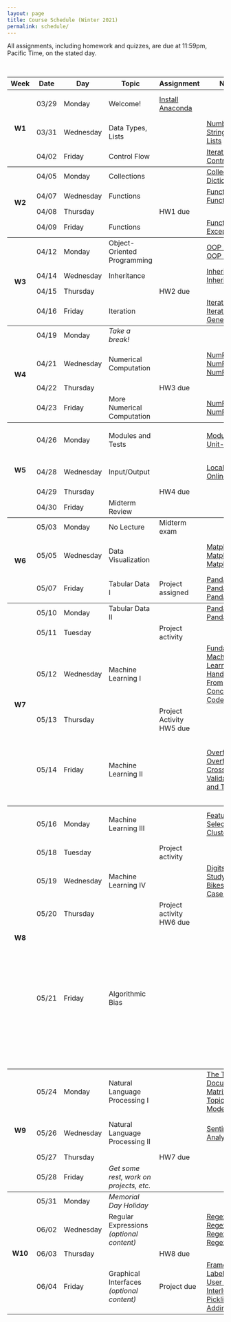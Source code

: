 ```yaml
---
layout: page
title: Course Schedule (Winter 2021)
permalink: schedule/
---
```


All assignments, including homework and quizzes, are due at 11:59pm, Pacific Time, on the stated day. 

<br>

<table style="width:100%">
    <tr>
        <th><div class="sr_only">Week</div></th>
        <th><div class="sr_only">Date</div></th>
        <th><div class="sr_only">Day</div></th>
        <th><div class="sr_only">Topic</div></th>
        <th><div class="sr_only">Assignment</div></th>
        <th>Notes</th>
        <th>Videos</th>
        <th>Readings</th>
    </tr>
    <tbody class="week">
        <tr>
            <th rowspan="4" class="week_marker_even"> W1 </th>
        </tr>
        <tr>
            <td>03/29</td>
            <td>Monday</td>
            <td>Welcome!</td>
            <td><a href="https://docs.anaconda.com/anaconda/install/"> Install Anaconda</a></td>
            <td></td>
            <td></td>
            <td>
                <a href="https://philchodrow.github.io/PIC16A/syllabus/">Syllabus</a>
                <br>
                <a href="https://philchodrow.github.io/PIC16A/groups/">Group Work</a>
                <br>
                <a href="https://nbviewer.jupyter.org/github/PhilChodrow/PIC16A/blob/master/content/preliminaries/expectations_for_assignments.ipynb">Assignments</a>
            </td>
        </tr>
        <tr>
            <td>03/31</td>
            <td>Wednesday</td>
            <td>Data Types, Lists</td>
            <td></td>
            <td> 
                <a href="https://nbviewer.jupyter.org/github/PhilChodrow/PIC16A/blob/master/content/basics/numbers.ipynb"> 
                    Numbers
                </a>  
                <br>
                <a href="https://nbviewer.jupyter.org/github/PhilChodrow/PIC16A/blob/master/content/basics/strings.ipynb"> 
                    Strings
                </a>
                <br>
                <a href="https://nbviewer.jupyter.org/github/PhilChodrow/PIC16A/blob/master/content/basics/lists.ipynb"> 
                    Lists
                </a> 
            </td>
            <td>
                <a href="https://youtu.be/Vws-gJxqM5s">
                    Numbers
                </a>
                <br>
                <a href="https://youtu.be/duCSMMX8RUc">
                    Strings 
                </a>
                <br>
                <a href="https://www.youtube.com/watch?v=2e1Al1yaY4U">
                    Lists
                </a> 
            </td>
            <td>
                <a href="https://docs.python.org/3/tutorial/introduction.html">Python Tutorial 3</a>
            </td>
        </tr>
        <tr>
            <td>04/02</td>
            <td>Friday</td>
            <td>Control Flow</td>
            <td></td>
            <td> 
                <a href="https://nbviewer.jupyter.org/github/PhilChodrow/PIC16A/blob/master/content/basics/for_loops_and_comprehensions.ipynb"> 
                    Iteration
                </a>  
                <br>
                <a href="https://nbviewer.jupyter.org/github/PhilChodrow/PIC16A/blob/master/content/basics/control_flow.ipynb"> 
                    Control flow
                </a>
            </td>
            <td>
                <a href="https://youtu.be/Y08doVJjv84">
                    Iteration
                </a>
                <br>
                <a href="https://youtu.be/GnFg3f6oFqU">
                    Control flow
                </a>
                <br>
            </td>
            <td>
                <a href="https://docs.python.org/3/tutorial/controlflow.html">
                    Python Tutorial 4.1-4.5
                </a>
            </td>
        </tr>
    </tbody>
    <tbody class="week">
        <tr>
            <th rowspan="5" class="week_marker_odd"> W2 </th>
        </tr>
        <tr>
            <td>04/05</td>
            <td>Monday</td>
            <td>Collections</td>
            <td></td>
            <td> 
                <a href="https://nbviewer.jupyter.org/github/PhilChodrow/PIC16A/blob/master/content/basics/more_iterables.ipynb"> 
                    Collections
                </a>  
                <br>
                <a href="https://nbviewer.jupyter.org/github/PhilChodrow/PIC16A/blob/master/content/basics/dictionaries.ipynb"> 
                    Dictionaries
                </a>
            </td>
            <td>
                <a href="https://youtu.be/5JUqacQcewM">
                    Collections
                </a>
                <br>
                <a href="https://youtu.be/ms1D4zEHOMM">
                    Dictionaries
                </a>
                <br>
            </td>
            <td>
                <a href="https://docs.python.org/3/tutorial/datastructures.html">Python Tutorial 5</a>
            </td>
        </tr>
        <tr>   
            <td>04/07</td>
            <td>Wednesday</td>
            <td>Functions</td>
            <td></td>
            <td>
                <a href="https://nbviewer.jupyter.org/github/PhilChodrow/PIC16A/blob/master/content/functions/functions_1.ipynb"> 
                Functions I
                </a>
                <br>
                <a href="https://nbviewer.jupyter.org/github/PhilChodrow/PIC16A/blob/master/content/functions/functions_2.ipynb"> 
                Functions II
                </a>      
            </td>
            <td>
                <a href="https://youtu.be/Y6c-1VxXYvE"> 
                Functions I
                </a>
                <br>
                <a href="https://youtu.be/N1jT_ZpplQs"> 
                Functions II
                </a>
                <br>
            </td>
            <td><a href="https://docs.python.org/3/tutorial/controlflow.html#defining-functions">Python Tutorial 4.6-7</a></td>
        </tr>
        <tr>
            <td>04/08</td>
            <td>Thursday</td>
            <td></td>
            <td><div class="hw"> HW1 due</div></td>
            <td></td>
            <td></td>
            <td></td>
            <td></td>
            <td></td>
        </tr>
        <tr>
            <td>04/09</td>
            <td>Friday</td>
            <td>Functions</td>
            <td></td>
            <td>
                <a href="https://nbviewer.jupyter.org/github/PhilChodrow/PIC16A/blob/master/content/functions/functions_3.ipynb"> 
                Functions III
                </a>
                <br>
                <a href="https://nbviewer.jupyter.org/github/PhilChodrow/PIC16A/blob/master/content/functions/exceptions.ipynb"> 
                Exceptions
                </a>
            </td>
            <td>
                <a href="https://youtu.be/ojdHJ4qSkaM"> 
                Functions III
                </a>
                <br>
                <a href="https://youtu.be/JEKXteMktwA"> 
                Exceptions
                </a>
            </td>
            <td><a href="https://docs.python.org/3/tutorial/errors.html">Python Tutorial 8</a></td>
        </tr>
    </tbody>
    <tbody class="week">
        <tr>
            <th rowspan="5" class="week_marker_even"> W3 </th>
        </tr>
        <tr>
            <td>04/12</td>
            <td>Monday</td>
            <td>Object-Oriented Programming</td>
            <td></td>
            <td>
                <a href="https://nbviewer.jupyter.org/github/PhilChodrow/PIC16A/blob/master/content/object_oriented_programming/class_and_objects_I.ipynb">
                    OOP I
                </a>
                <br>
                <a href="https://nbviewer.jupyter.org/github/PhilChodrow/PIC16A/blob/master/content/object_oriented_programming/classes_and_objects_II.ipynb">
                    OOP II
                </a>
            </td>
            <td>
                <a href="https://youtu.be/_GrQScemoz4">
                    OOP I
                </a>
                <br>
                <a href="https://youtu.be/PjOpuWaK40k">
                    OOP II
                </a>
            </td>
            <td>
                <a href="https://docs.python.org/3/tutorial/classes.html">
                    Python Tutorial 9.1-9.4
                </a>
            </td>
        </tr>
        <tr>
            <td>04/14</td>
            <td>Wednesday</td>
            <td>Inheritance</td>
            <td></td>
            <td>
                <a href="https://nbviewer.jupyter.org/github/PhilChodrow/PIC16A/blob/master/content/object_oriented_programming/inheritance_I.ipynb">
                    Inheritance I
                </a>
                <br>
                <a href="https://nbviewer.jupyter.org/github/PhilChodrow/PIC16A/blob/master/content/object_oriented_programming/inheritance_II.ipynb">
                    Inheritance II
                </a>
            </td>
            <td>
                <a href="https://youtu.be/XChF4v8FLq4">
                    Inheritance I
                </a>
                <br>
                <a href="https://youtu.be/PHiAsOuApgg">
                    Inheritance II
                </a>
            </td>
            <td>
                <a href="https://docs.python.org/3/tutorial/classes.html">
                    Python Tutorial 9.5-.9.6
                </a>
            </td>
        </tr>
        <tr>
            <td>04/15</td>
            <td>Thursday</td>
            <td></td>
            <td><div class="hw"> HW2 due</div></td>
            <td></td>
            <td></td>
            <td></td>
            <td></td>
            <td></td>
        </tr>
        <tr>
            <td>04/16</td>
            <td>Friday</td>
            <td>Iteration</td>
            <td>
            </td>
            <td>
                <a href="https://nbviewer.jupyter.org/github/PhilChodrow/PIC16A/blob/master/content/object_oriented_programming/Iterators_1.ipynb">
                    Iterators I
                </a>
                <br>
                <a href="https://nbviewer.jupyter.org/github/PhilChodrow/PIC16A/blob/master/content/object_oriented_programming/Iterators_2.ipynb">
                    Iterators II
                </a>
                <a href="https://nbviewer.jupyter.org/github/PhilChodrow/PIC16A/blob/master/content/object_oriented_programming/generators.ipynb">
                    Generators
                </a>
            </td>
            <td>
                <a href="https://youtu.be/kn5yT12ohlk">
                    Iterators I
                </a>
                <br>
                <a href="https://youtu.be/Nid6KGKeZ2E">
                    Iterators II
                </a>
                <a href="https://youtu.be/okVpT_PrOx4">
                    Generators
                </a>
            </td>
            <td>
                <a href="https://docs.python.org/3/tutorial/classes.html">
                    Python Tutorial 9.8-9.10
                </a>
            </td>
            <td></td>
            <td></td>
        </tr>
    </tbody>
    <tbody class="week">
        <tr>
            <th rowspan="5" class="week_marker_odd"> W4 </th>
        </tr>
        <tr>
            <td>04/19</td>
            <td>Monday</td>
            <td><i>Take a break! </i></td>
            <td></td>
            <td></td>
            <td></td>
            <td></td>
            <td></td>
            <td></td>
        </tr>
        <tr>
            <td>04/21</td>
            <td>Wednesday</td>
            <td>Numerical Computation</td>
            <td></td>
            <td>
                <a href="https://nbviewer.jupyter.org/github/PhilChodrow/PIC16A/blob/master/content/np_plt/numpy_1.ipynb">
                    NumPy I
                </a>
                <br>
                <a href="https://nbviewer.jupyter.org/github/PhilChodrow/PIC16A/blob/master/content/np_plt/numpy_2.ipynb">
                    NumPy II
                </a>
                <br>
                <a href="https://nbviewer.jupyter.org/github/PhilChodrow/PIC16A/blob/master/content/np_plt/numpy_3.ipynb">
                    NumPy III
                </a>
            </td>
            <td>
                <a href="https://youtu.be/JJtkGdTNC44">
                    NumPy I
                </a>
                <br>
                <a href="https://youtu.be/-w0SVtO-1hw">
                    NumPy II
                </a>
                <br>
                <a href="https://youtu.be/e_wLhPUvzvs">
                    NumPy III 
                </a>
            </td>
            <td>
                <a href = "https://jakevdp.github.io/PythonDataScienceHandbook/02.01-understanding-data-types.html">
                Data Types Review
                </a>
                <br>
                <a href = "https://jakevdp.github.io/PythonDataScienceHandbook/02.02-the-basics-of-numpy-arrays.html">
                Array Basics
                </a>
                <br>
                <a href = "https://jakevdp.github.io/PythonDataScienceHandbook/02.06-boolean-arrays-and-masks.html">
                Boolean Arrays
                </a>
            </td>
        </tr>
        <tr>
            <td>04/22</td>
            <td>Thursday</td>
            <td></td>
            <td><div class="hw"> HW3 due</div></td>
            <td></td>
            <td></td>
            <td></td>
            <td></td>
            <td></td>
        </tr>
        <tr>
            <td>04/23</td>
            <td>Friday</td>
            <td>More Numerical Computation</td>
            <td></td>
            <td>
                <a href="https://nbviewer.jupyter.org/github/PhilChodrow/PIC16A/blob/master/content/np_plt/numpy_4.ipynb">
                    NumPy IV
                </a>
                <br>
                <a href="https://nbviewer.jupyter.org/github/PhilChodrow/PIC16A/blob/master/content/np_plt/numpy_5.ipynb">
                    NumPy V
                </a>
            </td>
            <td>
                <a href="https://youtu.be/hqFq9DV8Dyc">
                    NumPy IV
                </a>
                <br>
                <a href="https://youtu.be/lJp9Tk_caDc">
                    NumPy V
                </a>
            </td>
            <td>
                <a href = "https://jakevdp.github.io/PythonDataScienceHandbook/02.03-computation-on-arrays-ufuncs.html">
                Universal Functions
                </a>
                <br>
                <a href = "https://jakevdp.github.io/PythonDataScienceHandbook/02.04-computation-on-arrays-aggregates.html">
                Aggregation
                </a>
            </td>
        </tr>
    </tbody>
    <tbody class="week">
        <tr>
            <th rowspan="5" class="week_marker_even"> W5 </th>
        </tr>  
        <tr>
            <td>04/26</td>
            <td>Monday</td>
            <td>Modules and Tests</td>
            <td>
            </td>
            <td>
                <a href="https://nbviewer.jupyter.org/github/PhilChodrow/PIC16A/blob/master/content/IO_and_modules/modules/modules.ipynb">
                    Modules
                </a>
                <br>
                <a href="https://nbviewer.jupyter.org/github/PhilChodrow/PIC16A/blob/master/content/IO_and_modules/modules/unit_testing.ipynb">
                    Unit-Testing
                </a> 
            </td>
            <td>
                <a href="https://youtu.be/dfH0-x1tgRo">
                    Modules
                </a>
                <br>
                <a href="https://youtu.be/TwOmk9oSaR8">
                    Unit-Testing
                </a> 
            </td>
            <td>
                <a href="https://www.geeksforgeeks.org/what-does-the-if-__name__-__main__-do/">
                    <code>__name__ == "__main__"</code>?
                </a>
                <br>
                <a href="https://docs.python.org/3/library/unittest.html">
                    Basic Example <br> 
                    (unittest docs)
                </a> 
            </td>
        </tr>
        <tr>
            <td>04/28</td>
            <td>Wednesday</td>
            <td>Input/Output</td>
            <td></td>
            <td>
                <a href="https://nbviewer.jupyter.org/github/PhilChodrow/PIC16A/blob/master/content/IO_and_modules/IO/IO.ipynb">
                    Local data
                </a>
                <br>
                <a href="https://nbviewer.jupyter.org/github/PhilChodrow/PIC16A/blob/master/content/IO_and_modules/IO/online_data.ipynb">
                    Online data
                </a>
            </td>
            <td>
                <a href="https://youtu.be/jZaj3rDnW34">
                    Local data
                </a>
                <br>
                <a href="https://youtu.be/kHKzuFi5Omw">
                    Online data
                </a>
            </td>
            <td>
                <a href = "https://docs.python.org/3/tutorial/inputoutput.html">
                Python Tutorial 7.2
                </a>
                <br>
                <a href = "https://docs.python.org/3/library/csv.html#reader-objects">
                CSV docs
                </a>
            </td>
        </tr>
        <tr>
            <td>04/29</td>
            <td>Thursday</td>
            <td></td>
            <td><div class="hw"> HW4 due</div></td>
            <td></td>
            <td></td>
            <td></td>
            <td></td>
            <td></td>
        </tr> 
        <tr>
            <td>04/30</td>
            <td>Friday</td>
            <td>Midterm Review</td>
            <td></td>
            <td></td>
            <td></td>
            <td></td>
        </tr>
    </tbody>
    <tbody class="week">
        <tr>
            <th rowspan="4" class="week_marker_odd"> W6 </th>
        </tr>
        <tr>
            <td>05/03</td>
            <td>Monday</td>
            <td>No Lecture</td>
            <td><div class="exam">Midterm exam</div></td>
            <td></td>
            <td></td>
            <td></td>
        </tr>
        <tr>
            <td>05/05</td>
            <td>Wednesday</td>
            <td>Data Visualization</td>
            <td></td>
            <td>
                <a href="https://nbviewer.jupyter.org/github/PhilChodrow/PIC16A/blob/master/content/np_plt/plt_1.ipynb">
                    Matplotlib I
                </a>
                <br>
                <a href="https://nbviewer.jupyter.org/github/PhilChodrow/PIC16A/blob/master/content/np_plt/plt_2.ipynb">
                    Matplotlib II
                </a>
                <br>
                <a href="https://nbviewer.jupyter.org/github/PhilChodrow/PIC16A/blob/master/content/np_plt/plt_3.ipynb">
                    Matplotlib III
                </a>
            </td>
                <td>
                <a href="https://youtu.be/g0-9oxrSjfw">
                    Matplotlib I
                </a>
                <br>
                <a href="https://youtu.be/9q3MW-aycmM">
                    Matplotlib II
                </a>
                <br>
                <a href="https://youtu.be/y7eWGzsrQOY">
                    Matplotlib III
                </a>
            </td>
            <td>
                <a href="https://jakevdp.github.io/PythonDataScienceHandbook/04.00-introduction-to-matplotlib.html">
                    Introduction
                </a>
                <br>
                <a href="https://jakevdp.github.io/PythonDataScienceHandbook/04.01-simple-line-plots.html">
                    Simple line plots
                </a>
                <br>
                <a href="https://jakevdp.github.io/PythonDataScienceHandbook/04.02-simple-scatter-plots.html">
                    Simple scatter plots
                </a>
            </td>
        </tr>
        <tr>
            <td>05/07</td>
            <td>Friday</td>
            <td>Tabular Data I</td>
            <td>
                <div class="project"> Project assigned</div>
            </td>
            <td>
                <a href="https://nbviewer.jupyter.org/github/PhilChodrow/PIC16A/blob/master/content/pd/pd_1.ipynb">
                    Pandas I
                </a>
                <br>
                <a href="https://nbviewer.jupyter.org/github/PhilChodrow/PIC16A/blob/master/content/pd/pd_2.ipynb">
                    Pandas II
                </a>
                <br>
                <a href="https://nbviewer.jupyter.org/github/PhilChodrow/PIC16A/blob/master/content/pd/pd_3.ipynb">
                    Pandas III
                </a>
            </td>
            <td>
                <a href="https://youtu.be/e8jeluCJzTI">
                    Pandas I
                </a>
                <br>
                <a href="https://youtu.be/jw9yHCS0SZ8">
                    Pandas II
                </a>
                <br>
                <a href="https://youtu.be/RV8syujW5Tk">
                    Pandas III
                </a>
            </td>
            <td>
                <a href="https://jakevdp.github.io/PythonDataScienceHandbook/03.01-introducing-pandas-objects.html">
                    Pandas objects
                </a>
                <br>
                <a href="https://jakevdp.github.io/PythonDataScienceHandbook/03.02-data-indexing-and-selection.html">
                    Indexing
                </a>
                <br>
                <a href="https://jakevdp.github.io/PythonDataScienceHandbook/03.10-working-with-strings.html">
                    String operations
                </a>
            </td>
        </tr>
    </tbody>
    <tbody class="week">
        <tr>
            <th rowspan="6" class="week_marker_even"> W7 </th>
        </tr>
        <tr>
            <td>05/10</td>
            <td>Monday</td>
            <td>Tabular Data II</td>
            <td></td>
            <td>
                <a href="https://nbviewer.jupyter.org/github/PhilChodrow/PIC16A/blob/master/content/pd/pd_4.ipynb">
                    Pandas IV
                </a>
                <br>
                <a href="https://nbviewer.jupyter.org/github/PhilChodrow/PIC16A/blob/master/content/pd/pd_5.ipynb">
                    Pandas V
                </a>
            </td>
            <td>
                <a href="https://youtu.be/Havu_hOOiZY">
                    Pandas IV
                </a>
                <br>
                <a href="https://youtu.be/k0pvvty_ePI">
                    Pandas V
                </a>
            </td>
            <td>
                <a href="https://jakevdp.github.io/PythonDataScienceHandbook/03.08-aggregation-and-grouping.html">
                    Aggregation and Grouping
                </a>
            </td>
        </tr>
        <tr>
            <td>05/11</td>
            <td>Tuesday</td>
            <td></td>
            <td><div class="project"> Project activity</div></td>
            <td></td>
            <td></td>
            <td></td>
        </tr>
        <tr>
            <td>05/12</td>
            <td>Wednesday</td>
            <td>Machine Learning I</td>
            <td></td>
            <td>
                <a href="https://philchodrow.github.io/PIC16A/content/ML/ML_1.jpg">
                    Fundamentals
                </a>
                <br>
                <a href="https://nbviewer.jupyter.org/github/PhilChodrow/PIC16A/blob/master/content/ML/ML_2.ipynb">
                    Machine Learning by Hand
                </a>
                <br>
                <a href="https://nbviewer.jupyter.org/github/PhilChodrow/PIC16A/blob/master/content/ML/ML_3.ipynb">
                    From Concepts to Code
                </a>
            </td>
            <td>
                <a href="https://youtu.be/TOjJcMR053I">
                    Fundamentals
                </a>
                <br>
                <a href="https://youtu.be/l-UkQoBlgek">
                    Machine Learning by Hand
                </a>
                <br>
                <a href="https://youtu.be/KRn6nxKunR8">
                    From Concepts to Code
                </a>
            </td>
            <td>
                <a href="https://jakevdp.github.io/PythonDataScienceHandbook/05.02-introducing-scikit-learn.html">
                    Scikit-Learn Intro
                </a>
                <br>
                <a href="http://noracook.io/Books/Python/introductiontomachinelearningwithpython.pdf">
                    Chapter 1: Intro to ML with Python
                </a>
            </td>
        </tr>
        <tr>
            <td>05/13</td>
            <td>Thursday</td>
            <td></td>
            <td><div class="project"> Project Activity</div><div class="hw"> HW5 due</div></td>
            <td></td>
            <td></td>
            <td></td>
        </tr>
        <tr>
            <td>05/14</td>
            <td>Friday</td>
            <td>Machine Learning II</td>
            <td></td>
            <td>
                <a href="https://nbviewer.jupyter.org/github/PhilChodrow/PIC16A/blob/master/content/ML/ML_4.ipynb">
                    Overfitting I
                </a>
                <br>
                <a href="https://nbviewer.jupyter.org/github/PhilChodrow/PIC16A/blob/master/content/ML/ML_5.ipynb">
                    Overfitting II
                </a>
                <br>
                <a href="https://nbviewer.jupyter.org/github/PhilChodrow/PIC16A/blob/master/content/ML/ML_6.ipynb">
                    Cross-Validation and Testing
                </a>
            </td>
            <td>
                <a href="https://youtu.be/8mO3DA4SFtQ">
                    Overfitting I
                </a>
                <br>
                <a href="https://youtu.be/d9B0YhdP2t4">
                    Overfitting II
                </a>
                <br>
                <a href="https://youtu.be/uXzxamAtFZw">
                    Cross-Validation and Testing
                </a>
            </td>
            <td>
                <a href="https://jakevdp.github.io/PythonDataScienceHandbook/05.03-hyperparameters-and-model-validation.html">
                    Hyperparameters and Validation
                </a>
                <br>
                <a href="http://noracook.io/Books/Python/introductiontomachinelearningwithpython.pdf">
                    Chapter 2: Supervised Algorithms 
                    <br>
                    (optional, highly recommended for projects)
                </a>
            </td>
        </tr>
    </tbody>
    <tbody class="week">
        <tr>
            <th rowspan="6" class="week_marker_odd"> W8</th>
        </tr>
        <tr>
            <td>05/16</td>
            <td>Monday</td>
            <td>Machine Learning III</td>
            <td></td>
            <td>
                <a href="https://nbviewer.jupyter.org/github/PhilChodrow/PIC16A/blob/master/content/ML/ML_7.ipynb">
                    Feature Selection
                </a>
                <br>
                <a href="https://nbviewer.jupyter.org/github/PhilChodrow/PIC16A/blob/master/content/ML/ML_8.ipynb">
                    Clustering
                </a>
            </td>
            <td>
                <a href="https://youtu.be/B80bDMItLYw">
                    Feature Selection
                </a>
                <br>
                <a href="https://youtu.be/xzyqXSLBJ9A">
                    Clustering
                </a>
            </td>
            <td>
                <a href="https://blog.floydhub.com/introduction-to-k-means-clustering-in-python-with-scikit-learn/">Introduction to K-Means Clustering in Python</a>
            </td>
        </tr>
        <tr>
            <td>05/18</td>
            <td>Tuesday</td>
            <td></td>
            <td><div class="project"> Project activity</div></td>
            <td></td>
            <td></td>
            <td></td>
        </tr>
        <tr>
            <td>05/19</td>
            <td>Wednesday</td>
            <td>Machine Learning IV </td>
            <td></td>
            <td>
                <a href="https://nbviewer.jupyter.org/github/PhilChodrow/PIC16A/blob/master/content/ML/digits.ipynb">
                    Digits Case Study
                </a>
                <br>
                <a href="https://nbviewer.jupyter.org/github/PhilChodrow/PIC16A/blob/master/content/ML/bikeshare.ipynb">
                    Bikeshare Case Study
                </a>
            </td>
            <td>
                <a href="https://youtu.be/H6YG4HMAZPU">
                    Digits Case Study
                </a>
                <br>
                <a href="https://youtu.be/VW4EqunOUL4">
                    Bikeshare Case Study
                </a>
            </td>
            <td>None.</td>
        </tr>
        <tr>
            <td>05/20</td>
            <td>Thursday</td>
            <td></td>
            <td><div class="project"> Project activity</div><div class="hw"> HW6 due</div></td>
            <td></td>
            <td></td>
            <td></td>
        </tr>
        <tr>
            <td>05/21</td>
            <td>Friday</td>
            <td>Algorithmic Bias</td>
            <td></td>
            <td></td>
            <td>
                <a href="https://youtu.be/S-6YGPrmtYc">
                    Getting Specific About Algorithmic Bias (Rachel Thomas)
                </a>
                <br>
                <a href="https://youtu.be/Y6fUc5_whX8">
                    Race, Technology, and Algorithmic Bias (Joy Buolamwini, Latanya Sweeney, and Darren Walker)
                </a>
            </td>
            <td></td>
        </tr>
    </tbody>
    <tbody class="week">
        <tr>
            <th rowspan="5" class="week_marker_even"> W9 </th>
        </tr>
        <tr>
            <td>05/24</td>
            <td>Monday</td>
            <td>Natural Language Processing I</td>
            <td></td>
            <td>
                <a href="https://nbviewer.jupyter.org/github/PhilChodrow/PIC16A/blob/master/content/NLP/NLP_1.ipynb">
                    The Term-Document Matrix
                </a>
                <br>
                <a href="https://nbviewer.jupyter.org/github/PhilChodrow/PIC16A/blob/master/content/NLP/NLP_2.ipynb">
                    Topic Modeling
                </a>
            </td>
            <td>
                <a href="https://youtu.be/8Vl4mItZP-A">
                    The Term-Document Matrix
                </a>
                <br>
                <a href="https://youtu.be/uYdjxnlXDwU">
                    Topic Modeling
                </a>
            </td>
            <td>
                <a href="https://medium.com/pew-research-center-decoded/an-intro-to-topic-models-for-text-analysis-de5aa3e72bdb">
                    Topic Modeling (basics)
                </a>
                <br>
                <a href="https://medium.com/pew-research-center-decoded/making-sense-of-topic-models-953a5e42854e">
                    Topic Modeling (limitations)
                </a>
            </td>
        </tr>
        <tr>
            <td>05/26</td>
            <td>Wednesday</td>
            <td>Natural Language Processing II</td>
            <td></td>
            <td>
                <a href="https://nbviewer.jupyter.org/github/PhilChodrow/PIC16A/blob/master/content/NLP/NLP_3.ipynb">
                    Sentiment Analysis I & II
                </a>
            </td>
            <td>
                <a href="https://youtu.be/E9zPTJ96OOU">
                    Sentiment Analysis I
                </a>
                <br>
                <a href="https://youtu.be/8gzzg-ZFqZg">
                    Sentiment Analysis II
                </a>
            </td>
            <td>None.</td>
        </tr>
        <tr>
            <td>05/27</td>
            <td>Thursday</td>
            <td></td>
            <td><div class="hw"> HW7 due</div></td>
            <td></td>
            <td></td>
            <td></td>
        </tr>
        <tr>
            <td>05/28</td>
            <td>Friday</td>
            <td><i>Get some rest, work on projects, etc.</i></td>
            <td></td>
            <td></td>
            <td></td>
            <td></td>
        </tr>
    </tbody>
    <tbody class="week">
        <tr>
            <th rowspan="5" class="week_marker_odd"> W10 </th>
        </tr>
        <tr>
            <td>05/31</td>
            <td>Monday</td>
            <td><i>Memorial Day Holiday</i></td>
            <td></td>
            <td></td>
            <td></td>
            <td></td>
        </tr>
        <tr>
            <td>06/02</td>
            <td>Wednesday</td>
            <td>Regular Expressions <i>(optional content)</i></td>
            <td></td>
            <td>
                <a href="https://nbviewer.jupyter.org/github/PhilChodrow/PIC16A/blob/master/content/regex/regex_1.ipynb">
                    Regex I
                </a>
                <br>
                <a href="https://nbviewer.jupyter.org/github/PhilChodrow/PIC16A/blob/master/content/regex/regex_2.ipynb">
                    Regex II
                </a>
                <br>
                <a href="https://nbviewer.jupyter.org/github/PhilChodrow/PIC16A/blob/master/content/regex/regex_3.ipynb">
                    Regex III
                </a>
                <br>
                <a href="https://nbviewer.jupyter.org/github/PhilChodrow/PIC16A/blob/master/content/regex/regex_4.ipynb">
                    Regex IV
                </a>
            </td>
            <td>
                <a href="https://youtu.be/XTcSES2Ya_w">
                    Regex I
                </a>
                <br>
                <a href="https://youtu.be/z2EYSZ-xPJ4">
                    Regex II
                </a>
                <br>
                <a href="https://youtu.be/FMfTQcke158">
                    Regex III
                </a>
                <br>
                <a href="https://youtu.be/8KWirXCC-fA">
                    Regex IV
                </a>
            </td>
            <td>
                <a href = "https://regexone.com/">
                RegexOne Tutorial
                </a>
                <br>
                (through Lesson 15)
            </td>
        </tr>
        <tr>
            <td>06/03</td>
            <td>Thursday</td>
            <td></td>
            <td><div class="hw"> HW8 due</div></td>
            <td></td>
            <td></td>
            <td></td>
        </tr>
        <tr>
            <td>06/04</td>
            <td>Friday</td>
            <td>Graphical Interfaces <i>(optional content)</i></td>
            <td><div class="project"> Project due</div></td>
            <td>
                <a href="https://github.com/PhilChodrow/PIC16A/blob/master/content/gui/gui_1.py">
                    Frames and Labels
                </a>
                <br>
                <a href="https://github.com/PhilChodrow/PIC16A/blob/master/content/gui/gui_2.py">
                    User Input
                </a>
                <a href="https://nbviewer.jupyter.org/github/PhilChodrow/PIC16A/blob/master/content/gui/make_model.ipynb">
                    Interlude: Pickling
                </a>
                <br>
                <a href="https://github.com/PhilChodrow/PIC16A/blob/master/content/gui/gui_3.py">
                    Adding ML
                </a>
            </td>
            <td>
                <a href="https://youtu.be/ggaysFr8JQ0">
                    Frames and Labels
                </a>
                <br>
                <a href="https://youtu.be/HHc6RZ3Cbwc">
                    User Input
                </a>
                <a href="https://youtu.be/acvVpBq-8ck">
                    Frames and Labels
                </a>
                <br>
                <a href="https://youtu.be/10vR1eJlPfA">
                    Adding ML
                </a>
            </td>
            <td>
                <a href="https://realpython.com/python-gui-tkinter/">
                    Tkinter Tutorial
                </a>
            </td>
        </tr>
        </tbody>
    </table>
